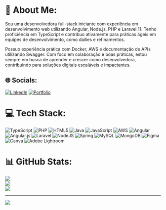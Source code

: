 # 💫 About Me:
Sou uma desenvolvedora full-stack iniciante com experiência em desenvolvimento web utilizando Angular, Node.js, PHP e Laravel 11. Tenho proficiência em TypeScript e contribuo ativamente para práticas ágeis em equipes de desenvolvimento, como dailies e refinamentos.

Possuo experiência prática com Docker, AWS e documentação de APIs utilizando Swagger. Com foco em colaboração e boas práticas, estou sempre em busca de aprender e crescer como desenvolvedora, contribuindo para soluções digitais escaláveis e impactantes.

## 🌐 Socials:
[![LinkedIn](https://img.shields.io/badge/LinkedIn-%230077B5.svg?logo=linkedin&logoColor=white)](https://www.linkedin.com/in/rebeca-azevedo-a6778b1b3/)
[![Portfolio](https://img.shields.io/badge/Portfolio-%23000000.svg?logo=vercel&logoColor=white)](https://app-portfolio-rebeca-azevedos-projects.vercel.app/)

# 💻 Tech Stack:
![TypeScript](https://img.shields.io/badge/typescript-%23007ACC.svg?style=for-the-badge&logo=typescript&logoColor=white) ![PHP](https://img.shields.io/badge/php-%23777BB4.svg?style=for-the-badge&logo=php&logoColor=white) ![HTML5](https://img.shields.io/badge/html5-%23E34F26.svg?style=for-the-badge&logo=html5&logoColor=white) ![Java](https://img.shields.io/badge/java-%23ED8B00.svg?style=for-the-badge&logo=openjdk&logoColor=white) ![JavaScript](https://img.shields.io/badge/javascript-%23323330.svg?style=for-the-badge&logo=javascript&logoColor=%23F7DF1E) ![AWS](https://img.shields.io/badge/AWS-%23FF9900.svg?style=for-the-badge&logo=amazon-aws&logoColor=white) ![Angular](https://img.shields.io/badge/angular-%23DD0031.svg?style=for-the-badge&logo=angular&logoColor=white) ![Angular.js](https://img.shields.io/badge/angular.js-%23E23237.svg?style=for-the-badge&logo=angularjs&logoColor=white) ![Laravel](https://img.shields.io/badge/laravel-%23FF2D20.svg?style=for-the-badge&logo=laravel&logoColor=white) ![NodeJS](https://img.shields.io/badge/node.js-6DA55F?style=for-the-badge&logo=node.js&logoColor=white) ![Spring](https://img.shields.io/badge/spring-%236DB33F.svg?style=for-the-badge&logo=spring&logoColor=white) ![MySQL](https://img.shields.io/badge/mysql-%2300000f.svg?style=for-the-badge&logo=mysql&logoColor=white) ![MongoDB](https://img.shields.io/badge/MongoDB-%234ea94b.svg?style=for-the-badge&logo=mongodb&logoColor=white) ![Figma](https://img.shields.io/badge/figma-%23F24E1E.svg?style=for-the-badge&logo=figma&logoColor=white) ![Canva](https://img.shields.io/badge/Canva-%2300C4CC.svg?style=for-the-badge&logo=Canva&logoColor=white) ![Adobe Lightroom](https://img.shields.io/badge/Adobe%20Lightroom-31A8FF.svg?style=for-the-badge&logo=Adobe%20Lightroom&logoColor=white)

# 📊 GitHub Stats:
![](https://github-readme-stats.vercel.app/api?username=RebecaAzvdd&theme=dark&hide_border=false&include_all_commits=false&count_private=false)<br/>
![](https://github-readme-streak-stats.herokuapp.com/?user=RebecaAzvdd&theme=dark&hide_border=false)<br/>
![](https://github-readme-stats.vercel.app/api/top-langs/?username=RebecaAzvdd&theme=dark&hide_border=false&include_all_commits=false&count_private=false&layout=compact)



---
[![](https://visitcount.itsvg.in/api?id=RebecaAzvdd&icon=0&color=0)](https://visitcount.itsvg.in)

<!-- Proudly created with GPRM ( https://gprm.itsvg.in ) -->
<!-- Proudly created with GPRM ( https://gprm.itsvg.in ) -->
